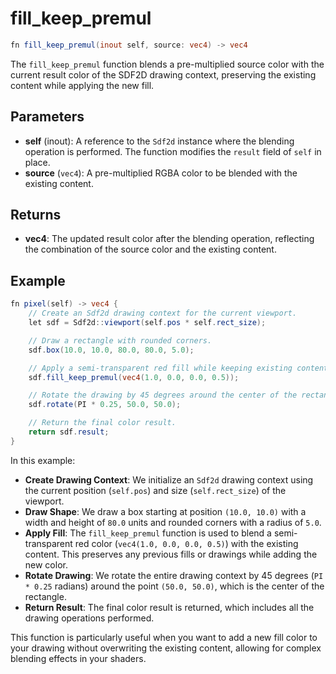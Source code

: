 # fill_keep_premul

```glsl
fn fill_keep_premul(inout self, source: vec4) -> vec4
```

The `fill_keep_premul` function blends a pre-multiplied source color with the current result color of the SDF2D drawing context, preserving the existing content while applying the new fill.

## Parameters

- **self** (inout): A reference to the `Sdf2d` instance where the blending operation is performed. The function modifies the `result` field of `self` in place.
- **source** (`vec4`): A pre-multiplied RGBA color to be blended with the existing content.

## Returns

- **vec4**: The updated result color after the blending operation, reflecting the combination of the source color and the existing content.

## Example

```glsl
fn pixel(self) -> vec4 {
    // Create an Sdf2d drawing context for the current viewport.
    let sdf = Sdf2d::viewport(self.pos * self.rect_size);

    // Draw a rectangle with rounded corners.
    sdf.box(10.0, 10.0, 80.0, 80.0, 5.0);

    // Apply a semi-transparent red fill while keeping existing content.
    sdf.fill_keep_premul(vec4(1.0, 0.0, 0.0, 0.5));

    // Rotate the drawing by 45 degrees around the center of the rectangle.
    sdf.rotate(PI * 0.25, 50.0, 50.0);

    // Return the final color result.
    return sdf.result;
}
```

In this example:

- **Create Drawing Context**: We initialize an `Sdf2d` drawing context using the current position (`self.pos`) and size (`self.rect_size`) of the viewport.
- **Draw Shape**: We draw a box starting at position `(10.0, 10.0)` with a width and height of `80.0` units and rounded corners with a radius of `5.0`.
- **Apply Fill**: The `fill_keep_premul` function is used to blend a semi-transparent red color (`vec4(1.0, 0.0, 0.0, 0.5)`) with the existing content. This preserves any previous fills or drawings while adding the new color.
- **Rotate Drawing**: We rotate the entire drawing context by 45 degrees (`PI * 0.25` radians) around the point `(50.0, 50.0)`, which is the center of the rectangle.
- **Return Result**: The final color result is returned, which includes all the drawing operations performed.

This function is particularly useful when you want to add a new fill color to your drawing without overwriting the existing content, allowing for complex blending effects in your shaders.